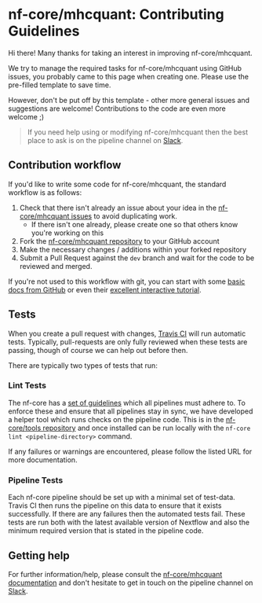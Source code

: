 # nf-core/mhcquant: Contributing Guidelines

Hi there! Many thanks for taking an interest in improving nf-core/mhcquant.

We try to manage the required tasks for nf-core/mhcquant using GitHub issues, you probably came to this page when creating one. Please use the pre-filled template to save time.

However, don't be put off by this template - other more general issues and suggestions are welcome! Contributions to the code are even more welcome ;)

> If you need help using or modifying nf-core/mhcquant then the best place to ask is on the pipeline channel on [Slack](https://nf-core-invite.herokuapp.com/).



## Contribution workflow
If you'd like to write some code for nf-core/mhcquant, the standard workflow
is as follows:

1. Check that there isn't already an issue about your idea in the
   [nf-core/mhcquant issues](https://github.com/nf-core/mhcquant/issues) to avoid
   duplicating work.
    * If there isn't one already, please create one so that others know you're working on this
2. Fork the [nf-core/mhcquant repository](https://github.com/nf-core/mhcquant) to your GitHub account
3. Make the necessary changes / additions within your forked repository
4. Submit a Pull Request against the `dev` branch and wait for the code to be reviewed and merged.

If you're not used to this workflow with git, you can start with some [basic docs from GitHub](https://help.github.com/articles/fork-a-repo/) or even their [excellent interactive tutorial](https://try.github.io/).


## Tests
When you create a pull request with changes, [Travis CI](https://travis-ci.org/) will run automatic tests.
Typically, pull-requests are only fully reviewed when these tests are passing, though of course we can help out before then.

There are typically two types of tests that run:

### Lint Tests
The nf-core has a [set of guidelines](http://nf-co.re/guidelines) which all pipelines must adhere to.
To enforce these and ensure that all pipelines stay in sync, we have developed a helper tool which runs checks on the pipeline code. This is in the [nf-core/tools repository](https://github.com/nf-core/tools) and once installed can be run locally with the `nf-core lint <pipeline-directory>` command.

If any failures or warnings are encountered, please follow the listed URL for more documentation.

### Pipeline Tests
Each nf-core pipeline should be set up with a minimal set of test-data.
Travis CI then runs the pipeline on this data to ensure that it exists successfully.
If there are any failures then the automated tests fail.
These tests are run both with the latest available version of Nextflow and also the minimum required version that is stated in the pipeline code.

## Getting help
For further information/help, please consult the [nf-core/mhcquant documentation](https://github.com/nf-core/mhcquant#documentation) and don't hesitate to get in touch on the pipeline channel on [Slack](https://nf-core-invite.herokuapp.com/).
